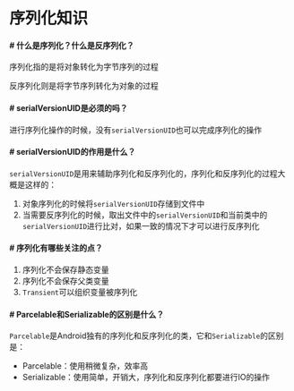 # 序列化知识

#### # 什么是序列化？什么是反序列化？

序列化指的是将对象转化为字节序列的过程

反序列化则是将字节序列转化为对象的过程

#### # serialVersionUID是必须的吗？

进行序列化操作的时候，没有`serialVersionUID`也可以完成序列化的操作

#### # serialVersionUID的作用是什么？

`serialVersionUID`是用来辅助序列化和反序列化的，序列化和反序列化的过程大概是这样的：

1. 对象序列化的时候将`serialVersionUID`存储到文件中
2. 当需要反序列化的时候，取出文件中的`serialVersionUID`和当前类中的`serialVersionUID`进行比对，如果一致的情况下才可以进行反序列化

#### # 序列化有哪些关注的点？

1. 序列化不会保存静态变量
2. 序列化不会保存父类变量
3. `Transient`可以组织变量被序列化

#### # Parcelable和Serializable的区别是什么？

`Parcelable`是Android独有的序列化和反序列化的类，它和`Serializable`的区别是：

- Parcelable：使用稍微复杂，效率高
- Serializable：使用简单，开销大，序列化和反序列化都要进行IO的操作

